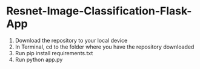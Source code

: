 # Resnet-Image-Classification-Flask-App

1) Download the repository to your local device 
2) In Terminal, cd to the folder where you have the repository downloaded
3) Run pip install requirements.txt
4) Run python app.py
